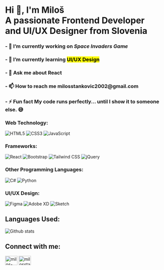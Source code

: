 <h1 align="left">Hi 👋, I'm Miloš <br> A passionate Frontend Developer and UI/UX Designer from Slovenia</h1>

<h3>- 🔭 I’m currently working on <em>Space Invaders Game</em></h3>
<h3>- 🌱 I’m currently learning <mark>UI/UX Design</mark></h3>
<h3>- 💬 Ask me about React</h3>
<h3>- 📫 How to reach me milosstankovic2002@gmail.com</h3>
<h3>- ⚡ Fun fact My code runs perfectly... until I show it to someone else. 😅</h3>

### Web Technology:
![HTML5](https://img.shields.io/badge/html5-%23E34F26.svg?style=for-the-badge&logo=html5&logoColor=white) ![CSS3](https://img.shields.io/badge/css3-%231572B6.svg?style=for-the-badge&logo=css3&logoColor=white) ![JavaScript](https://img.shields.io/badge/JavaScript-F7DF1E?style=for-the-badge&logo=javascript&logoColor=black) 

### Frameworks:
![React](https://img.shields.io/badge/React-20232A?style=for-the-badge&logo=react&logoColor=61DAFB) ![Bootstrap](https://img.shields.io/badge/Bootstrap-563D7C?style=for-the-badge&logo=bootstrap&logoColor=white) ![Tailwind CSS](https://img.shields.io/badge/Tailwind_CSS-38B2AC?style=for-the-badge&logo=tailwind-css&logoColor=white) ![jQuery](https://img.shields.io/badge/jQuery-0769AD?style=for-the-badge&logo=jquery&logoColor=white)

### Other Programming Languages:
![C#](https://img.shields.io/badge/C%23-239120?style=for-the-badge&logo=c-sharp&logoColor=white) ![Python](https://img.shields.io/badge/Python-3776AB?style=for-the-badge&logo=python&logoColor=white)

### UI/UX Design:
![Figma](https://img.shields.io/badge/Figma-F24E1E?style=for-the-badge&logo=figma&logoColor=white) ![Adobe XD](https://img.shields.io/badge/Adobe%20XD-470137?style=for-the-badge&logo=Adobe%20XD&logoColor=#FF61F6) ![Sketch](https://img.shields.io/badge/Sketch-FFB387?style=for-the-badge&logo=sketch&logoColor=black)

## Languages Used:
![Github stats](https://github-readme-stats.vercel.app/api/top-langs/?username=milos1214&theme=blue-green)

## Connect with me:
<p align="left">
<a href="https://linkedin.com/in/milos-stankovic25" target="blank"><img align="center" src="https://raw.githubusercontent.com/rahuldkjain/github-profile-readme-generator/master/src/images/icons/Social/linked-in-alt.svg" alt="milos-stankovic25" height="30" width="40" /></a>
<a href="https://www.behance.net/milosstankovic9" target="blank"><img align="center" src="https://raw.githubusercontent.com/rahuldkjain/github-profile-readme-generator/master/src/images/icons/Social/behance.svg" alt="milosstankovic9" height="30" width="40" /></a>
</p>

